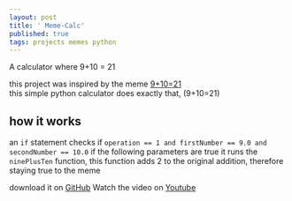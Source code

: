 ```yaml
---
layout: post
title: ' Meme-Calc'
published: true
tags: projects memes python 
---
```


A calculator where 9+10 = 21

this project was inspired by the meme [9+10=21](https://knowyourmeme.com/memes/9-10-21/)  
this simple python calculator does exactly that, (9+10=21)

## how it works
an `if` statement checks if `operation == 1 and firstNumber == 9.0 and secondNumber == 10.0`
if the following parameters are true it runs the `ninePlusTen` function, this function adds 2 to the original addition, therefore staying true to the meme

download it on [GitHub](https://github.com/RobotDaniel/meme-calc)
Watch the video on [Youtube](https://www.youtube.com/watch?v=QJmTzWF2zLQ)
